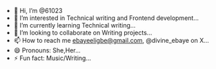 - 👋 Hi, I’m @61023
- 👀 I’m interested in Technical writing and Frontend development...
- 🌱 I’m currently learning Technical writing...
- 💞️ I’m looking to collaborate on Writing projects...
- 📫 How to reach me ebayeeligbe@gmail.com, @divine_ebaye on X...
- 😄 Pronouns: She,Her...
- ⚡ Fun fact: Music/Writing...

<!---
61023/61023 is a ✨ special ✨ repository because its `README.md` (this file) appears on your GitHub profile.
You can click the Preview link to take a look at your changes.
--->

